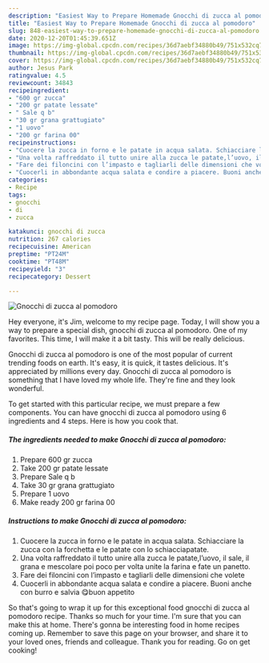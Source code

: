 ```yaml
---
description: "Easiest Way to Prepare Homemade Gnocchi di zucca al pomodoro"
title: "Easiest Way to Prepare Homemade Gnocchi di zucca al pomodoro"
slug: 848-easiest-way-to-prepare-homemade-gnocchi-di-zucca-al-pomodoro
date: 2020-12-20T01:45:39.651Z
image: https://img-global.cpcdn.com/recipes/36d7aebf34880b49/751x532cq70/gnocchi-di-zucca-al-pomodoro-recipe-main-photo.jpg
thumbnail: https://img-global.cpcdn.com/recipes/36d7aebf34880b49/751x532cq70/gnocchi-di-zucca-al-pomodoro-recipe-main-photo.jpg
cover: https://img-global.cpcdn.com/recipes/36d7aebf34880b49/751x532cq70/gnocchi-di-zucca-al-pomodoro-recipe-main-photo.jpg
author: Jesus Park
ratingvalue: 4.5
reviewcount: 34843
recipeingredient:
- "600 gr zucca"
- "200 gr patate lessate"
- " Sale q b"
- "30 gr grana grattugiato"
- "1 uovo"
- "200 gr farina 00"
recipeinstructions:
- "Cuocere la zucca in forno e le patate in acqua salata. Schiacciare la zucca con la forchetta e le patate con lo schiacciapatate."
- "Una volta raffreddato il tutto unire alla zucca le patate,l’uovo, il sale, il grana e mescolare poi poco per volta unite la farina e fate un panetto."
- "Fare dei filoncini con l’impasto e tagliarli delle dimensioni che volete"
- "Cuocerli in abbondante acqua salata e condire a piacere. Buoni anche con burro e salvia 😋buon appetito"
categories:
- Recipe
tags:
- gnocchi
- di
- zucca

katakunci: gnocchi di zucca 
nutrition: 267 calories
recipecuisine: American
preptime: "PT24M"
cooktime: "PT48M"
recipeyield: "3"
recipecategory: Dessert

---
```



![Gnocchi di zucca al pomodoro](https://img-global.cpcdn.com/recipes/36d7aebf34880b49/751x532cq70/gnocchi-di-zucca-al-pomodoro-recipe-main-photo.jpg)

Hey everyone, it's Jim, welcome to my recipe page. Today, I will show you a way to prepare a special dish, gnocchi di zucca al pomodoro. One of my favorites. This time, I will make it a bit tasty. This will be really delicious.



Gnocchi di zucca al pomodoro is one of the most popular of current trending foods on earth. It's easy, it is quick, it tastes delicious. It's appreciated by millions every day. Gnocchi di zucca al pomodoro is something that I have loved my whole life. They're fine and they look wonderful.


To get started with this particular recipe, we must prepare a few components. You can have gnocchi di zucca al pomodoro using 6 ingredients and 4 steps. Here is how you cook that.

<!--inarticleads1-->

##### The ingredients needed to make Gnocchi di zucca al pomodoro:

1. Prepare 600 gr zucca
1. Take 200 gr patate lessate
1. Prepare  Sale q b
1. Take 30 gr grana grattugiato
1. Prepare 1 uovo
1. Make ready 200 gr farina 00




<!--inarticleads2-->

##### Instructions to make Gnocchi di zucca al pomodoro:

1. Cuocere la zucca in forno e le patate in acqua salata. Schiacciare la zucca con la forchetta e le patate con lo schiacciapatate.
1. Una volta raffreddato il tutto unire alla zucca le patate,l’uovo, il sale, il grana e mescolare poi poco per volta unite la farina e fate un panetto.
1. Fare dei filoncini con l’impasto e tagliarli delle dimensioni che volete
1. Cuocerli in abbondante acqua salata e condire a piacere. Buoni anche con burro e salvia 😋buon appetito




So that's going to wrap it up for this exceptional food gnocchi di zucca al pomodoro recipe. Thanks so much for your time. I'm sure that you can make this at home. There's gonna be interesting food in home recipes coming up. Remember to save this page on your browser, and share it to your loved ones, friends and colleague. Thank you for reading. Go on get cooking!
